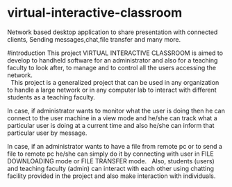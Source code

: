 # virtual-interactive-classroom
Network based desktop application to share presentation with connected clients, Sending messages,chat,file transfer and many more.

#introduction
This project VIRTUAL INTERACTIVE CLASSROOM is aimed to develop to handheld software for an administrator and also for a teaching faculty to look after, to manage and to control all the users accessing the network.  
 
This project is a generalized project that can be used in any organization to handle a large network or in any computer lab to interact with different students as a teaching faculty.

In case, if administrator wants to monitor what the user is doing then he can connect to the user machine in a view mode and he/she can track what a particular user is doing at a current time and also he/she can inform that particular user by message.

In case, if an administrator wants to have a file from remote pc or to send a file to remote pc he/she can simply do it by connecting with user in FILE DOWNLOADING mode or FILE TRANSFER mode.
 
Also, students (users) and teaching faculty (admin) can interact with each other using chatting facility provided in the project and also make interaction with individuals. 
